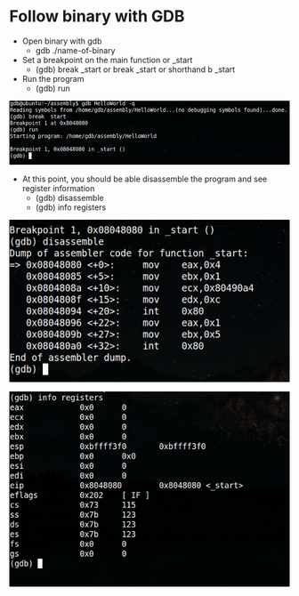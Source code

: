 # Follow binary with GDB

* Open binary with gdb
    * gdb ./name-of-binary
* Set a breakpoint on the main function or _start
    * (gdb) break _start or break _start or shorthand b _start
* Run the program
    * (gdb) run
    
![alt text](https://github.com/billburn/assembly/blob/master/Inspecting%20Binaries%20with%20GDB/screenshots/break-01.png "break _start")
* At this point, you should be able disassemble the program and see register information
    * (gdb) disassemble
    * (gdb) info registers

![alt text](https://github.com/billburn/assembly/blob/master/Inspecting%20Binaries%20with%20GDB/screenshots/disassemble-01.png "disassemble")

![alt text](https://github.com/billburn/assembly/blob/master/Inspecting%20Binaries%20with%20GDB/screenshots/registers-01.png "registers")